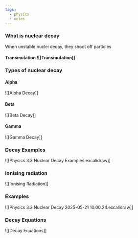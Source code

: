 ```yaml
---
tags:
  - physics
  - notes
---
```

### What is nuclear decay
When unstable nuclei decay, they shoot off particles
#### Transmutation ![[Transmutation]]


### Types of nuclear decay
#### Alpha 
![[Alpha Decay]]
#### Beta
![[Beta Decay]]
#### Gamma
![[Gamma Decay]]


### Decay Examples
![[Physics 3.3 Nuclear Decay Examples.excalidraw]]


### Ionising radiation
![[Ionising Radiation]]


### Examples
![[Physics 3.3 Nuclear Decay 2025-05-21 10.00.24.excalidraw]]

### Decay Equations
![[Decay Equations]]




